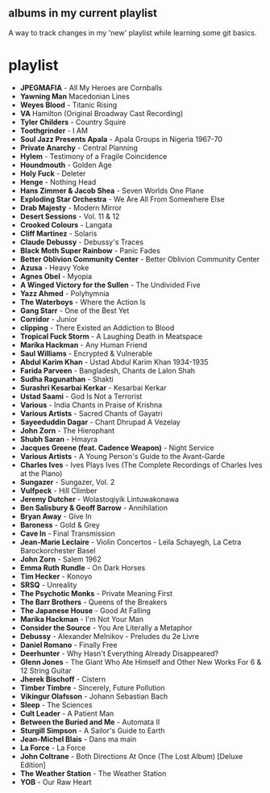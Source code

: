 ## albums in my current playlist

A way to track changes in my 'new' playlist while learning some git basics.

# playlist
- **JPEGMAFIA** - All My Heroes are Cornballs
- **Yawning Man** Macedonian Lines
- **Weyes Blood** - Titanic Rising
- **VA** Hamilton (Original Broadway Cast Recording)
- **Tyler Childers** - Country Squire
- **Toothgrinder** - I AM
- **Soul Jazz Presents Apala** - Apala Groups in Nigeria 1967-70
- **Private Anarchy** - Central Planning
- **Hylem** - Testimony of a Fragile Coincidence
- **Houndmouth** - Golden Age
- **Holy Fuck** - Deleter
- **Henge** - Nothing Head
- **Hans Zimmer & Jacob Shea** - Seven Worlds One Plane 
- **Exploding Star Orchestra** - We Are All From Somewhere Else
- **Drab Majesty** - Modern Mirror
- **Desert Sessions** - Vol. 11 & 12
- **Crooked Colours** - Langata
- **Cliff Martinez** - Solaris
- **Claude Debussy** - Debussy's Traces
- **Black Moth Super Rainbow** - Panic Fades
- **Better Oblivion Community Center** - Better Oblivion Community Center
- **Azusa** - Heavy Yoke
- **Agnes Obel** - Myopia
- **A Winged Victory for the Sullen** - The Undivided Five
- **Yazz Ahmed** - Polyhymnia
- **The Waterboys** - Where the Action Is
- **Gang Starr** - One of the Best Yet
- **Corridor** - Junior
- **clipping** - There Existed an Addiction to Blood
- **Tropical Fuck Storm** - A Laughing Death in Meatspace
- **Marika Hackman** - Any Human Friend
- **Saul Williams** - Encrypted & Vulnerable
- **Abdul Karim Khan** - Ustad Abdul Karim Khan 1934-1935
- **Farida Parveen** - Bangladesh, Chants de Lalon Shah
- **Sudha Ragunathan** - Shakti
- **Surashri Kesarbai Kerkar** - Kesarbai Kerkar
- **Ustad Saami** - God Is Not a Terrorist
- **Various** - India Chants in Praise of Krishna
- **Various Artists** - Sacred Chants of Gayatri
- **Sayeeduddin Dagar** - Chant Dhrupad A Vezelay
- **John Zorn** - The Hierophant
- **Shubh Saran** - Hmayra
- **Jacques Greene (feat. Cadence Weapon)** - Night Service
- **Various Artists** - A Young Person's Guide to the Avant-Garde
- **Charles Ives** - Ives Plays Ives (The Complete Recordings of Charles Ives at the Piano)
- **Sungazer** - Sungazer, Vol. 2
- **Vulfpeck** - Hill Climber
- **Jeremy Dutcher** - Wolastoqiyik Lintuwakonawa
- **Ben Salisbury & Geoff Barrow** - Annihilation
- **Bryan Away** - Give In
- **Baroness** - Gold & Grey
- **Cave In** - Final Transmission
- **Jean-Marie Leclaire** - Violin Concertos - Leila Schayegh, La Cetra Barockorchester Basel
- **John Zorn** - Salem 1962
- **Emma Ruth Rundle** - On Dark Horses
- **Tim Hecker** - Konoyo
- **SRSQ** - Unreality
- **The Psychotic Monks** - Private Meaning First
- **The Barr Brothers** - Queens of the Breakers
- **The Japanese House** - Good At Falling
- **Marika Hackman** - I'm Not Your Man
- **Consider the Source** - You Are Literally a Metaphor
- **Debussy** - Alexander Melnikov - Preludes du 2e Livre
- **Daniel Romano** - Finally Free
- **Deerhunter** - Why Hasn't Everything Already Disappeared?
- **Glenn Jones** - The Giant Who Ate Himself and Other New Works For 6 & 12 String Guitar
- **Jherek Bischoff** - Cistern
- **Timber Timbre** - Sincerely, Future Pollution
- **Vikingur Olafsson** - Johann Sebastian Bach
- **Sleep** - The Sciences
- **Cult Leader** - A Patient Man
- **Between the Buried and Me** - Automata II
- **Sturgill Simpson** - A Sailor's Guide to Earth
- **Jean-Michel Blais** - Dans ma main
- **La Force** - La Force
- **John Coltrane** - Both Directions At Once (The Lost Album) [Deluxe Edition]
- **The Weather Station** - The Weather Station
- **YOB** - Our Raw Heart
